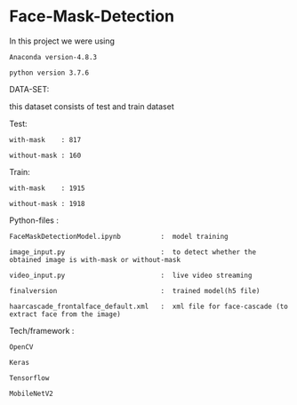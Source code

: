 # Face-Mask-Detection

In this project we were using

    Anaconda version-4.8.3

    python version 3.7.6
  
DATA-SET:


this dataset consists of test and train dataset

Test: 


    with-mask    : 817
   
    without-mask : 160
  
Train:


    with-mask    : 1915
   
    without-mask : 1918
   

Python-files :


    FaceMaskDetectionModel.ipynb          :  model training
    
    image_input.py                        :  to detect whether the obtained image is with-mask or without-mask
    
    video_input.py                        :  live video streaming 
    
    finalversion                          :  trained model(h5 file)
    
    haarcascade_frontalface_default.xml   :  xml file for face-cascade (to extract face from the image)
    
Tech/framework :


    OpenCV
    
    Keras
    
    Tensorflow
    
    MobileNetV2
